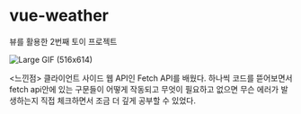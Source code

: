 # vue-weather

뷰를 활용한 2번째 토이 프로젝트 

![Large GIF (516x614)](https://user-images.githubusercontent.com/67423191/217166139-4a98f1fc-1224-4d28-ac0e-7dbf0f30bca5.gif)


<느낀점> 
클라이언트 사이드 웹 API인 Fetch API를 배웠다. 하나씩 코드를 뜯어보면서 fetch api안에 있는 구문들이 어떻게 작동되고 무엇이 필요하고 없으면 무슨 에러가 발생하는지 직접 체크하면서 조금 더 깊게 공부할 수 있었다. 
